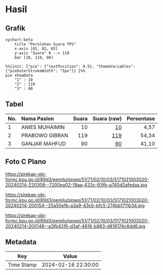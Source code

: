 # Hasil

## Grafik

```mermaid
xychart-beta
    title "Perolehan Suara TPS"
    x-axis [01, 02, 03]
    y-axis "Suara" 0 --> 119
    bar [10, 119, 90]
```

```mermaid
%%{init: {"pie": {"textPosition": 0.5}, "themeVariables": {"pieOuterStrokeWidth": "5px"}} }%%
pie showData
    "1" : 10
    "2" : 119
    "3" : 90
```

## Tabel

| No. | Nama Paslon    | Suara | Suara (raw) | Persentase |
|:--- |:-------------- | -----:| -----------:| ----------:|
| 1   | ANIES MUHAIMIN | 10    | [10][p-1]   | 4,57       |
| 2   | PRABOWO GIBRAN | 119   | [119][p-2]  | 54,34      |
| 3   | GANJAR MAHFUD  | 90    | [90][p-3]   | 41,10      |


[p-1]: https://github.com/gigit-pemilu/pemilu-2024-51-bali/blob/main/pilpres/hitung-suara/sub/51-bali/sub/71-kota-denpasar/sub/02-denpasar-timur/sub/1003-kesiman/sub/020-tps/sub/paslon-1.txt
[p-2]: https://github.com/gigit-pemilu/pemilu-2024-51-bali/blob/main/pilpres/hitung-suara/sub/51-bali/sub/71-kota-denpasar/sub/02-denpasar-timur/sub/1003-kesiman/sub/020-tps/sub/paslon-2.txt
[p-3]: https://github.com/gigit-pemilu/pemilu-2024-51-bali/blob/main/pilpres/hitung-suara/sub/51-bali/sub/71-kota-denpasar/sub/02-denpasar-timur/sub/1003-kesiman/sub/020-tps/sub/paslon-3.txt

## Foto C Plano

https://sirekap-obj-formc.kpu.go.id/89d3/pemilu/ppwp/51/71/02/10/03/5171021003020-20240214-220308--7200ea02-19aa-433c-93fb-a745d2afedaa.jpg

https://sirekap-obj-formc.kpu.go.id/89d3/pemilu/ppwp/51/71/02/10/03/5171021003020-20240214-200154--25a50efb-a3a9-43cb-bfc5-274bb1711b34.jpg

https://sirekap-obj-formc.kpu.go.id/89d3/pemilu/ppwp/51/71/02/10/03/5171021003020-20240214-200148--a3fb42f6-d3af-4818-b983-d818174c6dd6.jpg


## Metadata

| Key        | Value               |
| ---------- | ------------------- |
| Time Stamp | 2024-02-16 22:30:00 |



